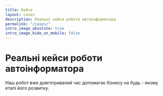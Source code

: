 ```yaml
---
title: Кейси
layout: cases
description: Реальні кейси роботи автоінформатора
permalink: "/cases/"
intro_image_absolute: true
intro_image_hide_on_mobile: false
---
```


# Реальні кейси роботи автоінформатора

Наш робот вже довготривалий час допомагає бізнесу на будь - якому етапі його розвитку.
